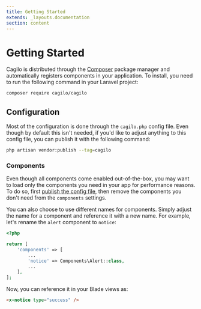 ```yaml
---
title: Getting Started
extends: _layouts.documentation
section: content
---
```


# Getting Started

Cagilo is distributed through the [Composer](https://getcomposer.org/) package manager and automatically registers components in your application. To install, you need to run the following command in your Laravel project:

```bash
composer require cagilo/cagilo
```

## Configuration

Most of the configuration is done through the `cagilo.php` config file. Even though by default this isn't needed, if you'd like to adjust anything to this config file, you can publish it with the following command:

```bash
php artisan vendor:publish --tag=cagilo
```

### Components

Even though all components come enabled out-of-the-box, you may want to load only the components you need in your app for performance reasons. To do so, first [publish the config file](/docs/{{version}}/installation#configuration), then remove the components you don't need from the `components` settings.

You can also choose to use different names for components. Simply adjust the name for a component and reference it with a new name. For example, let's rename the `alert` component to `notice`:

```php
<?php

return [
    'components' => [
        ...
        'notice' => Components\Alert::class,
        ...
    ],
];
```

Now, you can reference it in your Blade views as:

```html
<x-notice type="success" />
```


